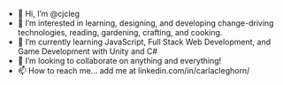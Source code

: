 - 👋 Hi, I’m @cjcleg
- 👀 I’m interested in learning, designing, and developing change-driving technologies, reading, gardening, crafting, and cooking. 
- 🌱 I’m currently learning JavaScript, Full Stack Web Development, and Game Development with Unity and C#
- 💞️ I’m looking to collaborate on anything and everything!
- 📫 How to reach me... add me at linkedin.com/in/carlacleghorn/

<!---
cjcleg/cjcleg is a ✨ special ✨ repository because its `README.md` (this file) appears on your GitHub profile.
You can click the Preview link to take a look at your changes.
--->
